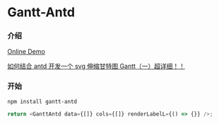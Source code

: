<!-- @format -->

# Gantt-Antd

### 介绍

<a href="https://junecodego.github.io/gantt-antd/?path=/story/stories--primary" target="_blank">Online Demo</a>

[如何结合 antd 开发一个 svg 伸缩甘特图 Gantt（一）超详细！！](https://juejin.cn/post/7035107631588966430)

### 开始

```
npm install gantt-antd
```

```js
return <GanttAntd data={[]} cols={[]} renderLabelL={() => {}} />;
```
